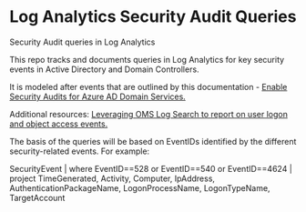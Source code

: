 # Log Analytics Security Audit Queries
Security Audit queries in Log Analytics

This repo tracks and documents queries in Log Analytics for key security events in Active Directory and Domain Controllers.

It is modeled after events that are outlined by this documentation - <a href="https://docs.microsoft.com/en-us/azure/active-directory-domain-services/security-audit-events">Enable Security Audits for Azure AD Domain Services.</a>

Additional resources: <a href="https://blogs.msdn.microsoft.com/wei_out_there_with_system_center/2016/08/05/leveraging-oms-log-search-to-report-on-user-logon-and-object-access-events/">Leveraging OMS Log Search to report on user logon and object access events.</a>

The basis of the queries will be based on EventIDs identified by the different security-related events. For example:

SecurityEvent
| where EventID==528 or EventID==540 or EventID==4624
| project TimeGenerated, Activity, Computer, IpAddress, AuthenticationPackageName, LogonProcessName, LogonTypeName, TargetAccount
